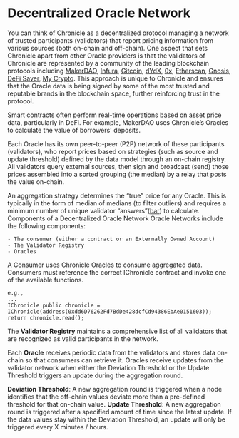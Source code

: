 
# Decentralized Oracle Network
You can think of Chronicle as a decentralized protocol managing a network of trusted participants (validators) that report pricing information from various sources (both on-chain and off-chain). One aspect that sets Chronicle apart from other Oracle providers is that the validators of Chronicle are represented by a community of the leading blockchain protocols including [MakerDAO](https://makerdao.com), [Infura](https://www.infura.io/), [Gitcoin](https://www.gitcoin.co/), [dYdX](https://dydx.exchange/), [0x](https://0x.org/), [Etherscan](https://etherscan.io/), [Gnosis](https://www.gnosis.io/), [DeFi Saver](https://defisaver.com/), [My Crypto](https://mycrypto.com/). This approach is unique to Chronicle and ensures that the Oracle data is being signed by some of the most trusted and reputable brands in the blockchain space, further reinforcing trust in the protocol.

Smart contracts often perform real-time operations based on asset price data, particularly in DeFi. For example, MakerDAO uses Chronicle’s Oracles to calculate the value of borrowers' deposits.

Each Oracle has its own peer-to-peer (P2P) network of these participants (validators), who report prices based on strategies (such as source and update threshold) defined by the data model through an on-chain registry.  All validators query external sources, then sign and broadcast (send) those prices assembled into a sorted grouping (the median) by a relay that posts the value on-chain. 

An aggregation strategy determines the “true” price for any Oracle. This is typically in the form of median of medians (to filter outliers) and requires a minimum number of unique validator “answers”([bar](/Developers/glossary#bar)) to calculate.
Components of a Decentralized Oracle Network
Oracle Networks include the following components:

	- The consumer (either a contract or an Externally Owned Account)
	- The Validator Registry
	- Oracles

A Consumer uses Chronicle Oracles to consume aggregated data. Consumers must reference the correct IChronicle contract and invoke one of the available functions.

```
e.g.,
... 
IChronicle public chronicle = IChronicle(address(0xdd6D76262Fd7BdDe428dcfCd94386EbAe0151603));
return chronicle.read();
```

The **Validator Registry** maintains a comprehensive list of all validators that are recognized as valid participants in the network. 

Each **Oracle** receives periodic data from the validators and stores data on-chain so that consumers can retrieve it. Oracles receive updates from the validator network when either the Deviation Threshold or the Update Threshold triggers an update during the aggregation round.

**Deviation Threshold**: A new aggregation round is triggered when a node identifies that the off-chain values deviate more than a pre-defined threshold for that on-chain value.
**Update Threshold**: A new aggregation round is triggered after a specified amount of time since the latest update.  If the data values stay within the Deviation Threshold, an update will only be triggered every X minutes / hours.
